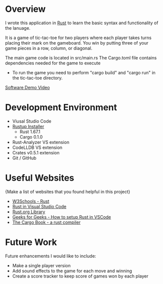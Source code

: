 # Overview

I wrote this application in [Rust](https://www.rust-lang.org/) to learn the basic syntax and functionality of the lanuage.  

It is a game of tic-tac-toe for two players where each player takes turns
placing their mark on the gameboard.  You win by putting three of your game 
pieces in a row, column, or diagonal.

The main game code is located in src/main.rs
The Cargo.toml file contains dependencies needed for the game to execute
* To run the game you need to perform "cargo build" and "cargo run" in the tic-tac-toe directory.

[Software Demo Video](http://youtube.link.goes.here)

# Development Environment

- Viusal Studio Code
- [Rustup Installer](https://rustup.rs/)
    - Rust 1.67.1
    - Cargo 0.1.0
- Rust-Analyzer VS extension
- CodeLLDB VS extension
- Crates v0.5.1 extension
- Git / GitHub

# Useful Websites

{Make a list of websites that you found helpful in this project}

- [W3Schools - Rust](https://www.w3schools.io/languages/rust-tutorials/)
- [Rust in Visual Studio Code](https://code.visualstudio.com/docs/languages/rust)
- [Rust.org Library](https://www.rust-lang.org/learn)
- [Geeks for Geeks - How to setup Rust in VSCode](https://www.geeksforgeeks.org/how-to-setup-rust-in-vscode/)
- [The Cargo Book - a rust compiler](https://doc.rust-lang.org/stable/cargo/)

# Future Work

Future enhancements I would like to include:

- Make a single player version
- Add sound effects to the game for each move and winning
- Create a score tracker to keep score of games won by each player
